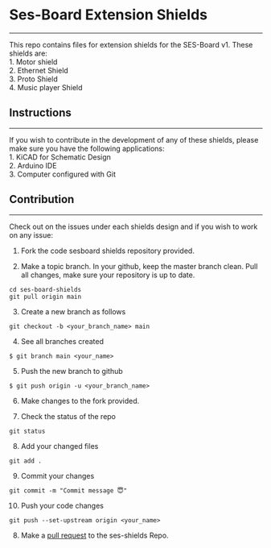 # Ses-Board Extension Shields   
<hr>
This repo contains files for extension shields for the SES-Board v1.
These shields are: <br>
1. Motor shield  <br> 
2. Ethernet Shield  <br>  
3. Proto Shield <br>
4. Music player Shield <br>

## Instructions
<hr>
If you wish to contribute in the development of any of these shields, please make sure you have
the following applications: <br>
1. KiCAD for Schematic Design <br>
2. Arduino IDE <br>
3. Computer configured with Git <br>

## Contribution
<hr>
Check out on the issues under each shields design and if you wish to work on any issue:

1. Fork the code sesboard shields repository provided.

2. Make a topic branch. In your github, keep the master branch clean. Pull all changes, make sure your repository is up to date.
```shell
cd ses-board-shields
git pull origin main
```

3. Create a new branch as follows
```shell
git checkout -b <your_branch_name> main
```

4. See all branches created
```shell
$ git branch main <your_name>
```

5. Push the new branch to github
```shell
$ git push origin -u <your_branch_name>
```

6. Make changes to the fork provided.

7. Check the status of the repo
```shell
git status
```
8. Add your changed files
```shell
git add .
```
9. Commit your changes
```shell
git commit -m "Commit message 😇"
```
10. Push your code changes
```shell
git push --set-upstream origin <your_name>
```
8. Make a [pull request](https://www.digitalocean.com/community/tutorials/how-to-create-a-pull-request-on-github) to the ses-shields Repo.


